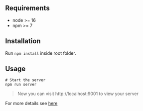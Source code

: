## Requirements

- node >= 16
- npm >= 7

## Installation

Run `npm install` inside root folder.

## Usage

```shell
# Start the server
npm run server
```

> Now you can visit http://localhost:9001 to view your server

For more details see [here](https://github.com/EasyBrizy/Brizy-Local/tree/master/packages/core#readme)

